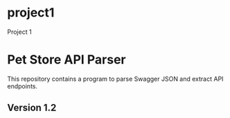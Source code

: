 # project1
Project 1
# Pet Store API Parser
This repository contains a program to parse Swagger JSON and extract API endpoints.
## Version 1.2
